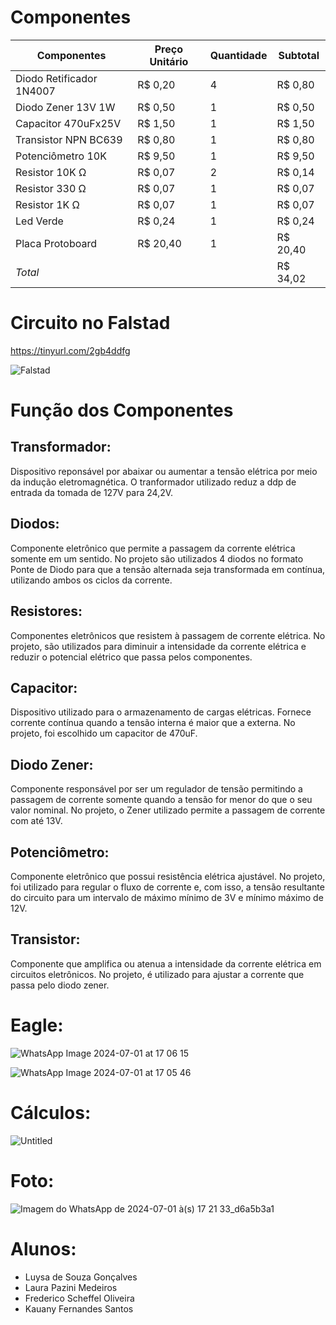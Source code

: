 # Componentes

| Componentes  | Preço Unitário |  Quantidade  |  Subtotal  |
| ------------- | ------------- | ------------  | --------- |
| Diodo Retificador 1N4007  | R$ 0,20  |  4  | R$ 0,80 |
| Diodo Zener 13V 1W  | R$ 0,50  |  1  | R$ 0,50 |
| Capacitor 470uFx25V | R$ 1,50 | 1 | R$ 1,50 |
| Transistor NPN BC639 | R$ 0,80 | 1 | R$ 0,80 |
| Potenciômetro 10K  | R$ 9,50 | 1 | R$ 9,50 |
| Resistor 10K Ω |   R$ 0,07   |   2   |  R$ 0,14    |
| Resistor 330 Ω |   R$ 0,07    |   1 | R$ 0,07  |
| Resistor 1K Ω  |   R$ 0,07   |  1  | R$ 0,07  |
| Led Verde |  R$ 0,24 | 1 | R$ 0,24 |
| Placa Protoboard | R$ 20,40 | 1 | R$ 20,40 |
| _Total_ |    |    | R$ 34,02  |


# Circuito no Falstad

https://tinyurl.com/2gb4ddfg 

![Falstad](https://github.com/LauraPaziniMedeiros/Fonte-de-Tensao-Ajustavel/assets/162364634/f766a62b-08fb-4dc0-aa05-02362705db9e)

# Função dos Componentes

## Transformador: 
Dispositivo reponsável por abaixar ou aumentar a tensão elétrica por meio da indução eletromagnética. O tranformador utilizado reduz a ddp de entrada da tomada de 127V para 24,2V.

## Diodos: 
Componente eletrônico que permite a passagem da corrente elétrica somente em um sentido. No projeto são utilizados 4 diodos no formato Ponte de Diodo para que a tensão alternada seja transformada em contínua, utilizando ambos os ciclos da corrente.

## Resistores:
Componentes eletrônicos que resistem à passagem de corrente elétrica. No projeto, são utilizados para diminuir a intensidade da corrente elétrica e reduzir o potencial elétrico que passa pelos componentes.

## Capacitor: 
Dispositivo utilizado para o armazenamento de cargas elétricas. Fornece corrente contínua quando a tensão interna é maior que a externa. No projeto, foi escolhido um capacitor de 470uF.

## Diodo Zener: 
Componente responsável por ser um regulador de tensão permitindo a passagem de corrente somente quando a tensão for menor do que o seu valor nominal. No projeto, o Zener utilizado permite a passagem de corrente com até 13V.

## Potenciômetro: 
Componente eletrônico que possui resistência elétrica ajustável. No projeto, foi utilizado para regular o fluxo de corrente e, com isso, a tensão resultante do circuito para um intervalo de máximo mínimo de 3V e mínimo máximo de 12V.

## Transistor: 
Componente que amplifica ou atenua a intensidade da corrente elétrica em circuitos eletrônicos. No projeto, é utilizado para ajustar a corrente que passa pelo diodo zener.

# Eagle:

![WhatsApp Image 2024-07-01 at 17 06 15](https://github.com/LauraPaziniMedeiros/Fonte-de-Tensao-Ajustavel/assets/162364634/d8ef2b36-68de-4762-9201-63b63e004ed4)

![WhatsApp Image 2024-07-01 at 17 05 46](https://github.com/LauraPaziniMedeiros/Fonte-de-Tensao-Ajustavel/assets/162364634/76f35a3e-590e-45fa-9c3e-5d5d9e9f00c5)

# Cálculos:

![Untitled](https://github.com/LauraPaziniMedeiros/Fonte-de-Tensao-Ajustavel/assets/162479440/0ee55614-bdfe-44d7-9034-3070705c81bf)


# Foto:

![Imagem do WhatsApp de 2024-07-01 à(s) 17 21 33_d6a5b3a1](https://github.com/LauraPaziniMedeiros/Fonte-de-Tensao-Ajustavel/assets/162364634/99a97c56-35d4-460a-83e2-f3568279919f)

# Alunos:
* Luysa de Souza Gonçalves
* Laura Pazini Medeiros
* Frederico Scheffel Oliveira
* Kauany Fernandes Santos





